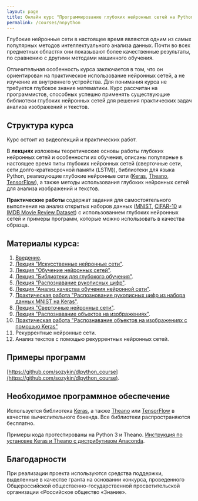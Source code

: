 ```yaml
---
layout: page
title: Онлайн курс "Программирование глубоких нейронных сетей на Python"
permalink: /courses/nnpython
---
```

Глубокие нейронные сети в настоящее время являются одним из самых популярных методов интеллектуального анализа данных. Почти во всех предметных областях они показывают более качественные результаты, по сравнению с другими методами машинного обучения. 

Отличительная особенность курса заключается в том, что он ориентирован на практическое использование нейронных сетей, а не изучение их внутреннего устройства. Для понимания курса не требуется глубокое знание математики. Курс рассчитан на программистов, способных успешно применять существующие библиотеки глубоких нейронных сетей для решения практических задач анализа изображений и текстов.

## Структура курса

Курс остоит из видеолекций и практических работ. 

В **лекциях** изложены теоретические основы работы глубоких нейронных сетей и особенности их обучения, описаны популярные в настоящее время типы глубоких нейронных сетей (сверточные сети, сети долго-краткосрочной памяти (LSTM)), библиотеки для языка Python, реализующие глубокие нейронные сети ([Keras](https://keras.io/), [Theano](http://deeplearning.net/software/theano/), [TensorFlow](https://www.tensorflow.org/)), а также методы использования глубоких нейронных сетей для анализа изображений и текстов.

**Практические работы** содержат задания для самостоятельного выполнения на анализ открытых наборов данных ([MNIST](http://yann.lecun.com/exdb/mnist/), [CIFAR-10](https://www.cs.toronto.edu/~kriz/cifar.html) и [IMDB Movie Review Dataset](http://ai.stanford.edu/~amaas/data/sentiment/)) с использованием глубоких нейронных сетей и примеры программ, которые можно использовать в качества образца.

## Материалы курса:

1. [Введение](https://youtu.be/GX7qxV5nh5o).
2. [Лекция "Искусственные нейронные сети"](https://youtu.be/lACoEv1qe1U).
3. [Лекция "Обучение нейронных сетей"](https://youtu.be/KunK-QcqgOg).
4. [Лекция "Библиотеки для глубокого обучения"](https://youtu.be/9xfPb2hiqNY).
5. [Лекция "Распознавание рукописных цифр"](https://youtu.be/0ImpTjNeWGo).
6. [Лекция "Анализ качества обучения нейронной сети"](https://youtu.be/ykDH66b0N_4).
7. [Практическая работа "Распознование рукописных цифр из набора данных MNIST на Keras"](/courses/nnpython-lab1).
8. [Лекция "Сверточные нейронные сети"](https://youtu.be/52U4BG0ENiM).
9. [Лекция "Распознавание объектов на изображениях"](https://youtu.be/5GdtghjJ3-U).
10. [Практическая работа "Распознавание объектов на изображениях с помощью Keras"](/courses/nnpython-lab2)
11. Рекуррентные нейронные сети.
12. Анализ текстов с помощью рекуррентных нейронных сетей. 

## Примеры программ

[https://github.com/sozykin/dlpython_course](https://github.com/sozykin/dlpython_course).

## Необходимое программное обеспечение

Используется библиотека [Keras](https://keras.io/), а также [Theano](http://deeplearning.net/software/theano/) или [TensorFlow](https://www.tensorflow.org/) в качестве вычислительного бэкенда. Все библиотеки распространяются бесплатно. 

Примеры кода протестированы на Python 3 и Theano. [Инструкция по установке Keras и Theano с дистрибутивом Anaconda](/deep_learning/2016/12/25/Keras-Installation.html).

## Благодарности

При реализации проекта используются средства поддержки, выделенные в качестве гранта на основании конкурса, проведенного Общероссийской общественно-государственной просветительской организации «Российское общество «Знание».

